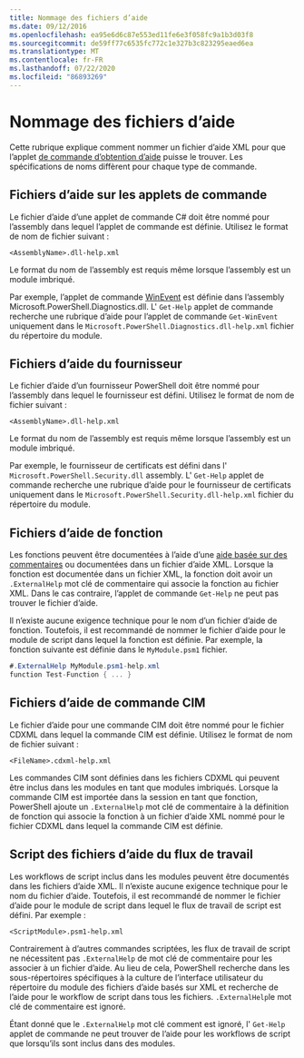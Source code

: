 ```yaml
---
title: Nommage des fichiers d’aide
ms.date: 09/12/2016
ms.openlocfilehash: ea95e6d6c87e553ed11fe6e3f058fc9a1b3d03f8
ms.sourcegitcommit: de59ff77c6535fc772c1e327b3c823295eaed6ea
ms.translationtype: MT
ms.contentlocale: fr-FR
ms.lasthandoff: 07/22/2020
ms.locfileid: "86893269"
---
```

# <a name="naming-help-files"></a>Nommage des fichiers d’aide

Cette rubrique explique comment nommer un fichier d’aide XML pour que l’applet [de commande d’obtention d’aide](/powershell/module/Microsoft.PowerShell.Core/Get-Help) puisse le trouver. Les spécifications de noms diffèrent pour chaque type de commande.

## <a name="cmdlet-help-files"></a>Fichiers d’aide sur les applets de commande

Le fichier d’aide d’une applet de commande C# doit être nommé pour l’assembly dans lequel l’applet de commande est définie. Utilisez le format de nom de fichier suivant :

```
<AssemblyName>.dll-help.xml
```

Le format du nom de l’assembly est requis même lorsque l’assembly est un module imbriqué.

Par exemple, l’applet de commande [WinEvent](/powershell/module/Microsoft.PowerShell.Diagnostics/Get-WinEvent) est définie dans l’assembly Microsoft.PowerShell.Diagnostics.dll. L' `Get-Help` applet de commande recherche une rubrique d’aide pour l’applet de commande `Get-WinEvent` uniquement dans le `Microsoft.PowerShell.Diagnostics.dll-help.xml` fichier du répertoire du module.

## <a name="provider-help-files"></a>Fichiers d’aide du fournisseur

Le fichier d’aide d’un fournisseur PowerShell doit être nommé pour l’assembly dans lequel le fournisseur est défini. Utilisez le format de nom de fichier suivant :

`<AssemblyName>.dll-help.xml`

Le format du nom de l’assembly est requis même lorsque l’assembly est un module imbriqué.

Par exemple, le fournisseur de certificats est défini dans l' `Microsoft.PowerShell.Security.dll` assembly. L' `Get-Help` applet de commande recherche une rubrique d’aide pour le fournisseur de certificats uniquement dans le `Microsoft.PowerShell.Security.dll-help.xml` fichier du répertoire du module.

## <a name="function-help-files"></a>Fichiers d’aide de fonction

Les fonctions peuvent être documentées à l’aide d’une [aide basée sur des commentaires](/powershell/module/microsoft.powershell.core/about/about_comment_based_help) ou documentées dans un fichier d’aide XML. Lorsque la fonction est documentée dans un fichier XML, la fonction doit avoir un `.ExternalHelp` mot clé de commentaire qui associe la fonction au fichier XML. Dans le cas contraire, l’applet de commande `Get-Help` ne peut pas trouver le fichier d’aide.

Il n’existe aucune exigence technique pour le nom d’un fichier d’aide de fonction. Toutefois, il est recommandé de nommer le fichier d’aide pour le module de script dans lequel la fonction est définie. Par exemple, la fonction suivante est définie dans le `MyModule.psm1` fichier.

```csharp
#.ExternalHelp MyModule.psm1-help.xml
function Test-Function { ... }
```

## <a name="cim-command-help-files"></a>Fichiers d’aide de commande CIM

Le fichier d’aide pour une commande CIM doit être nommé pour le fichier CDXML dans lequel la commande CIM est définie. Utilisez le format de nom de fichier suivant :

`<FileName>.cdxml-help.xml`

Les commandes CIM sont définies dans les fichiers CDXML qui peuvent être inclus dans les modules en tant que modules imbriqués. Lorsque la commande CIM est importée dans la session en tant que fonction, PowerShell ajoute un `.ExternalHelp` mot clé de commentaire à la définition de fonction qui associe la fonction à un fichier d’aide XML nommé pour le fichier CDXML dans lequel la commande CIM est définie.

## <a name="script-workflow-help-files"></a>Script des fichiers d’aide du flux de travail

Les workflows de script inclus dans les modules peuvent être documentés dans les fichiers d’aide XML. Il n’existe aucune exigence technique pour le nom du fichier d’aide. Toutefois, il est recommandé de nommer le fichier d’aide pour le module de script dans lequel le flux de travail de script est défini. Par exemple :

`<ScriptModule>.psm1-help.xml`

Contrairement à d’autres commandes scriptées, les flux de travail de script ne nécessitent pas `.ExternalHelp` de mot clé de commentaire pour les associer à un fichier d’aide. Au lieu de cela, PowerShell recherche dans les sous-répertoires spécifiques à la culture de l’interface utilisateur du répertoire du module des fichiers d’aide basés sur XML et recherche de l’aide pour le workflow de script dans tous les fichiers. `.ExternalHelp`le mot clé de commentaire est ignoré.

Étant donné que le `.ExternalHelp` mot clé comment est ignoré, l' `Get-Help` applet de commande ne peut trouver de l’aide pour les workflows de script que lorsqu’ils sont inclus dans des modules.
